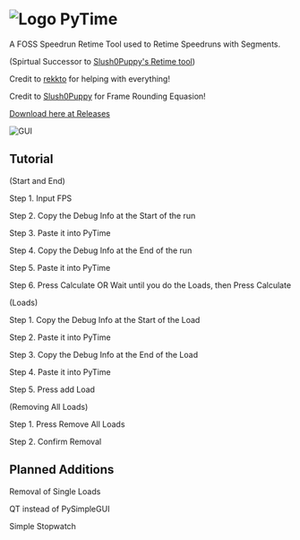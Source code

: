 # ![Logo](https://i.imgur.com/IHAMCx3.png)  PyTime
A FOSS Speedrun Retime Tool used to Retime Speedruns with Segments.

(Spirtual Successor to [Slush0Puppy's Retime tool](https://github.com/Slush0Puppy/retime))

Credit to [rekkto](https://github.com/rekkto) for helping with everything!

Credit to [Slush0Puppy](https://github.com/Slush0Puppy) for Frame Rounding Equasion!

[Download here at Releases](https://github.com/ConnerConnerConner/PyTime/releases/)


![GUI](https://cdn.discordapp.com/attachments/950210350060544030/1017910408125886474/unknown.png)

## Tutorial


(Start and End)

Step 1. Input FPS

Step 2. Copy the Debug Info at the Start of the run

Step 3. Paste it into PyTime

Step 4. Copy the Debug Info at the End of the run

Step 5. Paste it into PyTime

Step 6. Press Calculate OR Wait until you do the Loads, then Press Calculate

(Loads)

Step 1. Copy the Debug Info at the Start of the Load

Step 2. Paste it into PyTime

Step 3. Copy the Debug Info at the End of the Load

Step 4. Paste it into PyTime

Step 5. Press add Load

(Removing All Loads)

Step 1. Press Remove All Loads

Step 2. Confirm Removal

## Planned Additions


Removal of Single Loads

QT instead of PySimpleGUI

Simple Stopwatch
